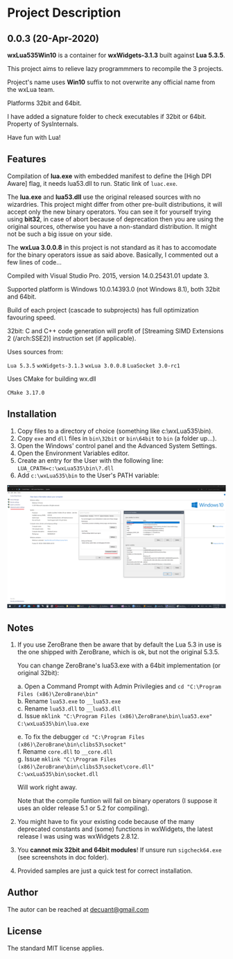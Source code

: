 # Project Description

## 0.0.3 (20-Apr-2020)

**wxLua535Win10** is a container for **wxWidgets-3.1.3** built against **Lua 5.3.5**.

This project aims to relieve lazy programmmers to recompile the 3 projects.

Project's name uses **Win10** suffix to not overwrite any official name from the wxLua team.

Platforms 32bit and 64bit.

I have added a signature folder to check executables if 32bit or 64bit. Property of SysInternals.

Have fun with Lua!

## Features

Compilation of **lua.exe** with embedded manifest to define the [High DPI Aware] flag, it needs lua53.dll to run. Static link of ``luac.exe``.

The **lua.exe** and **lua53.dll** use the original released sources with no wizardries. This project might differ from other pre-built distributions, it will accept only the new binary operators. You can see it for yourself trying using **bit32**, in case of abort because of deprecation then you are using the original sources, otherwise you have a non-standard distribution. It might not be such a big issue on your side.

The **wxLua 3.0.0.8** in this project is not standard as it has to accomodate for the binary operators issue as said above. Basically, I commented out a few lines of code...

Compiled with Visual Studio Pro. 2015, version 14.0.25431.01 update 3.

Supported platform is Windows 10.0.14393.0 (not Windows 8.1), both 32bit and 64bit.

Build of each project (cascade to subprojects) has full optimization favouring speed.

32bit: C and C++ code generation will profit of [Streaming SIMD Extensions 2 (/arch:SSE2)] instruction set (if applicable).

Uses sources from:

  ``Lua 5.3.5``
  ``wxWidgets-3.1.3``
  ``wxLua 3.0.0.8``
  ``LuaSocket 3.0-rc1``

Uses CMake for building wx.dll

``CMake 3.17.0``

## Installation

1. Copy files to a directory of choice (something like c:\wxLua535\bin).
2. Copy ``exe`` and ``dll`` files in ``bin\32bit`` or ``bin\64bit`` to ``bin`` (a folder up...).
3. Open the Windows' control panel and the Advanced System Settings.
4. Open the Environment Variables editor.
5. Create an entry for the User with the following line: ``LUA_CPATH=c:\wxLua535\bin\?.dll``
6. Add ``c:\wxLua535\bin`` to the User's PATH variable:

![Windows Environment](/doc/Environment.png)

## Notes

1. If you use ZeroBrane then be aware that by default the Lua 5.3 in use is the one shipped with ZeroBrane, which is ok, but not the original 5.3.5.
   
   You can change ZeroBrane's lua53.exe with a 64bit implementation (or original 32bit):  
    
    a.  Open a Command Prompt with Admin Privilegies and ``cd "C:\Program Files (x86)\ZeroBrane\bin"``  
    b.  Rename ``lua53.exe`` to ``__lua53.exe``  
    c.  Rename ``lua53.dll`` to ``__lua53.dll``  
    d.  Issue  ``mklink "C:\Program Files (x86)\ZeroBrane\bin\lua53.exe" C:\wxLua535\bin\lua.exe``  
    
    e.  To fix the debugger ``cd "C:\Program Files (x86)\ZeroBrane\bin\clibs53\socket"``  
    f.  Rename ``core.dll`` to ``__core.dll``  
    g.  Issue  ``mklink "C:\Program Files (x86)\ZeroBrane\bin\clibs53\socket\core.dll" C:\wxLua535\bin\socket.dll``  
    
    Will work right away.
    
    Note that the compile funtion will fail on binary operators (I suppose it uses an older release 5.1 or 5.2 for compiling).

2. You might have to fix your existing code because of the many deprecated constants and (some) functions in wxWidgets, the latest release I was using was wxWidgets 2.8.12.

3. You **cannot mix 32bit and 64bit modules**! If unsure run ``sigcheck64.exe`` (see screenshots in doc folder).

4. Provided samples are just a quick test for correct installation.


## Author

The autor can be reached at decuant@gmail.com


## License

The standard MIT license applies.

